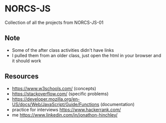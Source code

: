 # NORCS-JS
Collection of all the projects from NORCS-JS-01


## Note
- Some of the after class activities didn't have links
- I pulled them from an older class, just open the html in your browser and it should work

## Resources
- https://www.w3schools.com/ (concepts)
- https://stackoverflow.com/ (specific problems)
- https://developer.mozilla.org/en-US/docs/Web/JavaScript/Guide/Functions (documentation)
- practice for interviews https://www.hackerrank.com/
- me https://www.linkedin.com/in/jonathon-hinchley/